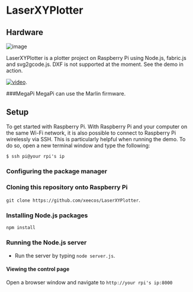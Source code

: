 # LaserXYPlotter
## Hardware
![image](https://github.com/xeecos/LaserXYPlotter/raw/master/images/6.jpg)

LaserXYPlotter is a plotter project on Raspberry Pi using Node.js, fabric.js and svg2gcode.js. DXF is not supported at the moment. See the demo in action.

[![video](http://img.youtube.com/vi/pr0rrINsPKs/0.jpg)](https://youtu.be/pr0rrINsPKs).

###MegaPi
MegaPi can use the Marlin firmware.
## Setup

To get started with Raspberry Pi.
With Raspberry Pi and your computer on the same Wi-Fi network, it is also possible to connect to Raspberry Pi wirelessly via SSH. This is particularly helpful when running the demo. To do so, open a new terminal window and type the following:

    $ ssh pi@your rpi's ip
    
### Configuring the package manager

### Cloning this repository onto Raspberry Pi

 `git clone https://github.com/xeecos/LaserXYPlotter`.

### Installing Node.js packages

 `npm install`

### Running the Node.js server

* Run the server by typing `node server.js`.

#### Viewing the control page

Open a browser window and navigate to `http://your rpi's ip:8000`
